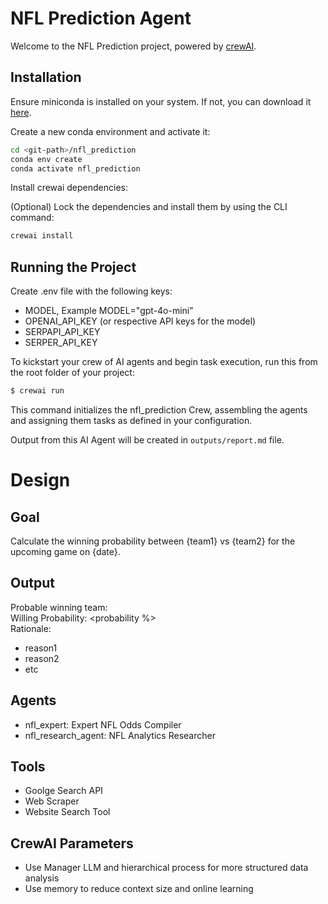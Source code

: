 # NFL Prediction Agent

Welcome to the NFL Prediction project, powered by [crewAI](https://crewai.com).

## Installation

Ensure miniconda is installed on your system. If not, you can download it [here](https://docs.conda.io/en/latest/miniconda.html).

Create a new conda environment and activate it:

```bash
cd <git-path>/nfl_prediction
conda env create
conda activate nfl_prediction
```

Install crewai dependencies:

(Optional) Lock the dependencies and install them by using the CLI command:
```bash
crewai install
```


## Running the Project
Create .env file with the following keys:
- MODEL, Example MODEL="gpt-4o-mini"
- OPENAI_API_KEY (or respective API keys for the model)
- SERPAPI_API_KEY
- SERPER_API_KEY

To kickstart your crew of AI agents and begin task execution, run this from the root folder of your project:

```bash
$ crewai run
```

This command initializes the nfl_prediction Crew, assembling the agents and assigning them tasks as defined in your configuration.

Output from this AI Agent will be created in `outputs/report.md` file.

# Design

## Goal
Calculate the winning probability between {team1} vs {team2} for the upcoming game on {date}.

## Output
Probable winning team: <team>  
Willing Probability: <probability %>  
Rationale:
- reason1
- reason2
- etc

## Agents
- nfl_expert: Expert NFL Odds Compiler
- nfl_research_agent: NFL Analytics Researcher

## Tools
- Goolge Search API
- Web Scraper
- Website Search Tool

## CrewAI Parameters
- Use Manager LLM and hierarchical process for more structured data analysis
- Use memory to reduce context size and online learning
